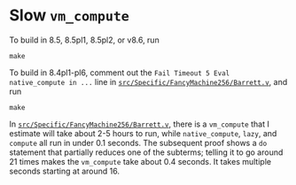 # Slow `vm_compute`

To build in 8.5, 8.5pl1, 8.5pl2, or v8.6, run
```
make
```

To build in 8.4pl1-pl6, comment out the `Fail Timeout 5 Eval
native_compute in ...` line in
[`src/Specific/FancyMachine256/Barrett.v`](./src/Specific/FancyMachine256/Barrett.v),
and run
```
make
```

In
[`src/Specific/FancyMachine256/Barrett.v`](./src/Specific/FancyMachine256/Barrett.v),
there is a `vm_compute` that I estimate will take about 2-5 hours to
run, while `native_compute`, `lazy`, and `compute` all run in under
0.1 seconds.  The subsequent proof shows a `do` statement that
partially reduces one of the subterms; telling it to go around 21
times makes the `vm_compute` take about 0.4 seconds.  It takes
multiple seconds starting at around 16.
